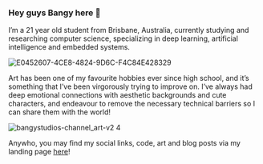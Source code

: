 ### Hey guys Bangy here 👋
I’m a 21 year old student from Brisbane, Australia, currently studying and researching computer science, specializing in deep learning, artificial intelligence and embedded systems.

![E0452607-4CE8-4824-9D6C-F4C84E428329](https://github.com/BangyStudios/BangyStudios/assets/88018736/446c874a-347a-42ff-a11a-3b508601a8b6)

Art has been one of my favourite hobbies ever since high school, and it’s something that I’ve been virgorously trying to improve on. I’ve always had deep emotional connections with aesthetic backgrounds and cute characters, and endeavour to remove the necessary technical barriers so I can share them with the world!

![bangystudios-channel_art-v2 4](https://github.com/BangyStudios/BangyStudios/assets/88018736/d3cca047-5b14-4cbc-aacf-21510f0421e9)

Anywho, you may find my social links, code, art and blog posts via my landing page [here](https://www.bangystudios.com)!

<!--
**BangyStudios/BangyStudios** is a ✨ _special_ ✨ repository because its `README.md` (this file) appears on your GitHub profile.

Here are some ideas to get you started:

- 🔭 I’m currently working on ...
- 🌱 I’m currently learning ...
- 👯 I’m looking to collaborate on ...
- 🤔 I’m looking for help with ...
- 💬 Ask me about ...
- 📫 How to reach me: ...
- 😄 Pronouns: ...
- ⚡ Fun fact: ...
-->
